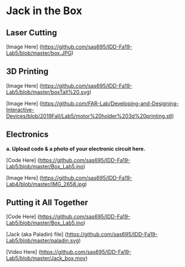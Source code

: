 # Jack in the Box

## Laser Cutting

[Image Here] (https://github.com/sas695/IDD-Fa19-Lab5/blob/master/box.JPG)


## 3D Printing

[Image Here] (https://github.com/sas695/IDD-Fa19-Lab5/blob/master/boxTall%20.svg)

[Image Here] (https://github.com/FAR-Lab/Developing-and-Designing-Interactive-Devices/blob/2019Fall/Lab5/motor%20holder%203d%20printing.stl)

## Electronics

**a. Upload code & a photo of your electronic circuit here.**

[Code Here] (https://github.com/sas695/IDD-Fa19-Lab5/blob/master/Box_Lab5.ino)

[Image Here] (https://github.com/sas695/IDD-Fa19-Lab4/blob/master/IMG_2658.jpg)


## Putting it All Together

[Code Here] (https://github.com/sas695/IDD-Fa19-Lab5/blob/master/Box_Lab5.ino)

[Jack (aka Paladin) file] (https://github.com/sas695/IDD-Fa19-Lab5/blob/master/paladin.svg)

[Video Here] (https://github.com/sas695/IDD-Fa19-Lab5/blob/master/Jack_box.mov)

